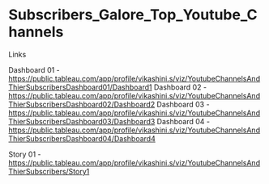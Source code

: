 # Subscribers_Galore_Top_Youtube_Channels

Links

Dashboard 01 - https://public.tableau.com/app/profile/vikashini.s/viz/YoutubeChannelsAndThierSubscribersDashboard01/Dashboard1
Dashboard 02 - https://public.tableau.com/app/profile/vikashini.s/viz/YoutubeChannelsAndThierSubscribersDashboard02/Dashboard2
Dashboard 03 - https://public.tableau.com/app/profile/vikashini.s/viz/YoutubeChannelsAndThierSubscribersDashboard03/Dashboard3
Dashboard 04 - https://public.tableau.com/app/profile/vikashini.s/viz/YoutubeChannelsAndThierSubscribersDashboard04/Dashboard4

Story 01 - https://public.tableau.com/app/profile/vikashini.s/viz/YoutubeChannelsAndThierSubscribers/Story1
